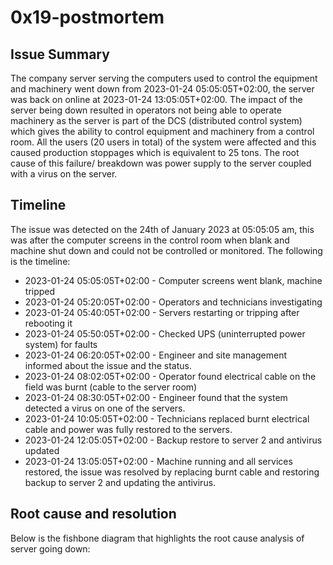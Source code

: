 # 0x19-postmortem

## Issue Summary

The company server serving the computers used to control the equipment and machinery went down from 2023-01-24 05:05:05T+02:00, the server was back on online at 2023-01-24 13:05:05T+02:00.
The impact of the server being down resulted in operators not being able to operate machinery as the server is part of the DCS (distributed control system) which gives the ability to control equipment and machinery from a control room. All the users (20 users in total) of the system were affected and this caused production stoppages which is equivalent to 25 tons. The root cause of this failure/ breakdown was power supply to the server coupled with a virus on the server.

## Timeline

The issue was detected on the 24th of January 2023 at 05:05:05 am, this was after the computer screens in the control room when blank and machine shut down and could not be controlled or monitored. The following is the timeline: 

* 2023-01-24 05:05:05T+02:00 - Computer screens went blank, machine tripped
* 2023-01-24 05:20:05T+02:00 - Operators and technicians investigating
* 2023-01-24 05:40:05T+02:00 - Servers restarting or tripping after rebooting it
* 2023-01-24 05:50:05T+02:00 - Checked UPS (uninterrupted power system) for faults
* 2023-01-24 06:20:05T+02:00 - Engineer and site management informed about the issue and the status.
* 2023-01-24 08:02:05T+02:00 - Operator found electrical cable on the field was burnt (cable to the server room)
* 2023-01-24 08:30:05T+02:00 - Engineer found that the system detected a virus on one of the servers.
* 2023-01-24 10:05:05T+02:00 - Technicians replaced burnt electrical cable and power was fully restored to the servers.
* 2023-01-24 12:05:05T+02:00 -  Backup restore to server 2 and antivirus updated
* 2023-01-24 13:05:05T+02:00 -  Machine running and all services restored, the issue was resolved by replacing burnt cable and restoring backup to server 2 and updating the antivirus.

## Root cause and resolution

Below is the fishbone diagram that highlights the root cause analysis of server going down:

